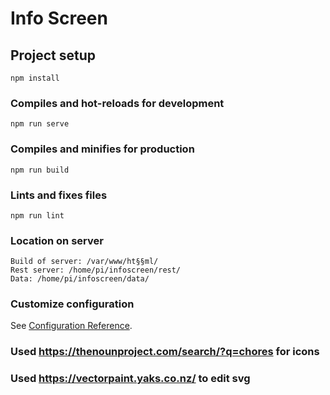 # Info Screen

## Project setup
```
npm install
```

### Compiles and hot-reloads for development
```
npm run serve
```

### Compiles and minifies for production
```
npm run build
```

### Lints and fixes files
```
npm run lint
```

### Location on server
```
Build of server: /var/www/ht§§ml/
Rest server: /home/pi/infoscreen/rest/
Data: /home/pi/infoscreen/data/
```

### Customize configuration
See [Configuration Reference](https://cli.vuejs.org/config/).

### Used https://thenounproject.com/search/?q=chores for icons
### Used https://vectorpaint.yaks.co.nz/ to edit svg
